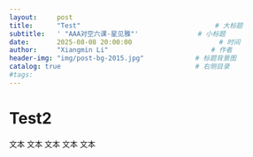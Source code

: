 ```yaml
---
layout:     post
title:      "Test"                                  # 大标题
subtitle:   ' "AAA对空六课-星见雅"'               # 小标题
date:       2025-08-08 20:00:00                      # 时间
author:     "Xiangmin Li"                          # 作者
header-img: "img/post-bg-2015.jpg"             # 标题背景图
catalog: true                                  # 右侧目录
#tags:
---
```


# Test2

文本
文本
文本
文本
文本